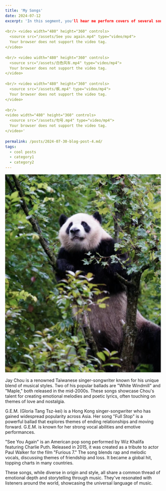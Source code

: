 ```yaml
---
title: 'My Songs'
date: 2024-07-12
excerpt: 'In this segment, you'll hear me perform covers of several songs. My skill level is modest, so please consider this as purely for fun and entertainment.

<br/> <video width="480" height="360" controls>
  <source src="/assets/See you again.mp4" type="video/mp4">
  Your browser does not support the video tag.
</video>

<br/> <video width="480" height="360" controls>
  <source src="/assets/白色风车.mp4" type="video/mp4">
  Your browser does not support the video tag.
</video>

<br/> <video width="480" height="360" controls>
  <source src="/assets/枫.mp4" type="video/mp4">
  Your browser does not support the video tag.
</video>

<br/>
<video width="480" height="360" controls>
  <source src="/assets/句号.mp4" type="video/mp4">
  Your browser does not support the video tag.
</video>'

permalink: /posts/2024-07-30-blog-post-4.md/
tags:
  - cool posts
  - category1
  - category2
---
```

<img src='/images/Panda.png'>

Jay Chou is a renowned Taiwanese singer-songwriter known for his unique blend of musical styles. Two of his popular ballads are "White Windmill" and "Maple," both released in the mid-2000s. These songs showcase Chou's talent for creating emotional melodies and poetic lyrics, often touching on themes of love and nostalgia.

G.E.M. (Gloria Tang Tsz-kei) is a Hong Kong singer-songwriter who has gained widespread popularity across Asia. Her song "Full Stop" is a powerful ballad that explores themes of ending relationships and moving forward. G.E.M. is known for her strong vocal abilities and emotive performances.

"See You Again" is an American pop song performed by Wiz Khalifa featuring Charlie Puth. Released in 2015, it was created as a tribute to actor Paul Walker for the film "Furious 7." The song blends rap and melodic vocals, discussing themes of friendship and loss. It became a global hit, topping charts in many countries.

These songs, while diverse in origin and style, all share a common thread of emotional depth and storytelling through music. They've resonated with listeners around the world, showcasing the universal language of music.

